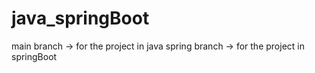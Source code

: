 # java_springBoot

main branch -> for the project in java
spring branch -> for the project in springBoot
